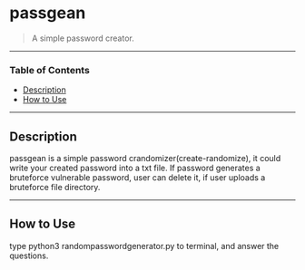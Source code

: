 # passgean
>A simple password creator.

---

### Table of Contents

- [Description](#description)
- [How to Use](#how-to-use)

---

## Description

passgean is a simple password crandomizer(create-randomize), it could write your created password into a txt file.
If password generates a bruteforce vulnerable password, user can delete it, if user uploads a bruteforce file directory.

---

## How to Use

type python3 randompasswordgenerator.py to terminal, and answer the questions.
